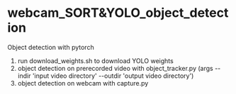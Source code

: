 # webcam_SORT&YOLO_object_detection
Object detection with pytorch

1. run download_weights.sh to download YOLO weights
2. object detection on prerecorded video with object_tracker.py (args --indir 'input video directory' --outdir 'output video directory')
3. object detection on webcam with capture.py
